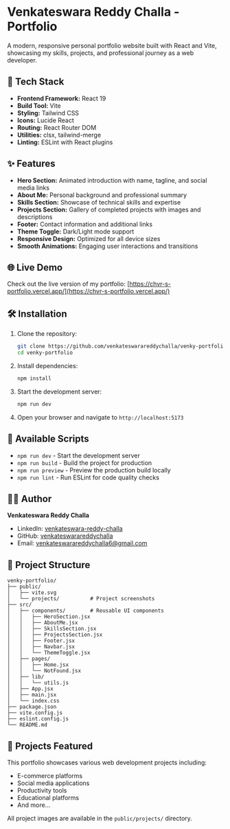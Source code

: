 # Venkateswara Reddy Challa - Portfolio

A modern, responsive personal portfolio website built with React and Vite, showcasing my skills, projects, and professional journey as a web developer.

## 🚀 Tech Stack

- **Frontend Framework:** React 19
- **Build Tool:** Vite
- **Styling:** Tailwind CSS
- **Icons:** Lucide React
- **Routing:** React Router DOM
- **Utilities:** clsx, tailwind-merge
- **Linting:** ESLint with React plugins

## ✨ Features

- **Hero Section:** Animated introduction with name, tagline, and social media links
- **About Me:** Personal background and professional summary
- **Skills Section:** Showcase of technical skills and expertise
- **Projects Section:** Gallery of completed projects with images and descriptions
- **Footer:** Contact information and additional links
- **Theme Toggle:** Dark/Light mode support
- **Responsive Design:** Optimized for all device sizes
- **Smooth Animations:** Engaging user interactions and transitions

## 🌐 Live Demo

Check out the live version of my portfolio: [https://chvr-s-portfolio.vercel.app/](https://chvr-s-portfolio.vercel.app/)

## 🛠️ Installation

1. Clone the repository:
   ```bash
   git clone https://github.com/venkateswarareddychalla/venky-portfolio.git
   cd venky-portfolio
   ```

2. Install dependencies:
   ```bash
   npm install
   ```

3. Start the development server:
   ```bash
   npm run dev
   ```

4. Open your browser and navigate to `http://localhost:5173`

## 📜 Available Scripts

- `npm run dev` - Start the development server
- `npm run build` - Build the project for production
- `npm run preview` - Preview the production build locally
- `npm run lint` - Run ESLint for code quality checks

## 👨‍💻 Author

**Venkateswara Reddy Challa**

- LinkedIn: [venkateswara-reddy-challa](https://www.linkedin.com/in/venkateswara-reddy-challa/)
- GitHub: [venkateswarareddychalla](https://github.com/venkateswarareddychalla)
- Email: venkateswarareddychalla6@gmail.com

## 📁 Project Structure

```
venky-portfolio/
├── public/
│   ├── vite.svg
│   └── projects/          # Project screenshots
├── src/
│   ├── components/        # Reusable UI components
│   │   ├── HeroSection.jsx
│   │   ├── AboutMe.jsx
│   │   ├── SkillsSection.jsx
│   │   ├── ProjectsSection.jsx
│   │   ├── Footer.jsx
│   │   ├── Navbar.jsx
│   │   └── ThemeToggle.jsx
│   ├── pages/
│   │   ├── Home.jsx
│   │   └── NotFound.jsx
│   ├── lib/
│   │   └── utils.js
│   ├── App.jsx
│   ├── main.jsx
│   └── index.css
├── package.json
├── vite.config.js
├── eslint.config.js
└── README.md
```

## 🎯 Projects Featured

This portfolio showcases various web development projects including:
- E-commerce platforms
- Social media applications
- Productivity tools
- Educational platforms
- And more...

All project images are available in the `public/projects/` directory.
